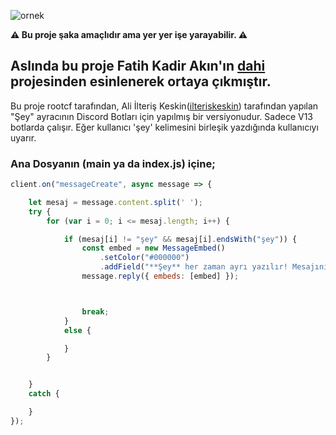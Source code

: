 ![ornek](https://cdn.discordapp.com/attachments/924773509262110801/927007876407504896/seybot.PNG)

**:warning: Bu proje şaka amaçlıdır ama yer yer işe yarayabilir. :warning:**

Aslında bu proje Fatih Kadir Akın'ın [dahi](https://github.com/f/dahi) projesinden esinlenerek ortaya çıkmıştır.
---

Bu proje rootcf tarafından, Ali İlteriş Keskin([ilteriskeskin](https://github.com/ilteriskeskin)) tarafından yapılan "Şey" ayracının Discord Botları için yapılmış bir versiyonudur.
Sadece V13 botlarda çalışır. Eğer kullanıcı 'şey' kelimesini birleşik yazdığında kullanıcıyı uyarır.

### Ana Dosyanın (main ya da index.js) içine;
```javascript
client.on("messageCreate", async message => {

    let mesaj = message.content.split(' ');
    try {
        for (var i = 0; i <= mesaj.length; i++) {

            if (mesaj[i] != "şey" && mesaj[i].endsWith("şey")) {
                const embed = new MessageEmbed()
                    .setColor("#000000")
                    .addField("**Şey** her zaman ayrı yazılır! Mesajınız şöyle olmalıdır", "```" + message.content.split('şey').join(' şey') + "```");
                message.reply({ embeds: [embed] });



                break;
            }
            else {

            }
        }


    }
    catch {

    }
});
   ```
